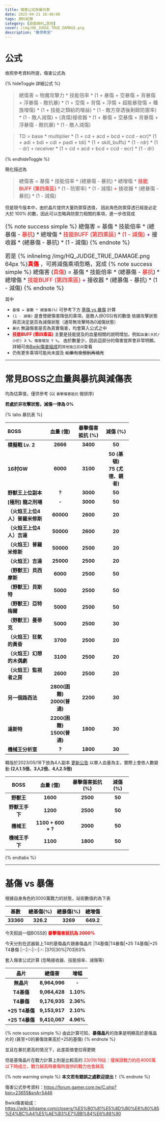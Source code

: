 ```yaml
---
title: 傷害公式與暴抗表
date: 2023-04-21 16:40:00
tags: 資料紀錄
category: [遊戲資料,其他]
cover: /img/HQ_JUDGE_TRUE_DAMAGE.png
description: "數學教室"
---
```


# 公式

依照參考資料所提，傷害公式為

{% hideToggle 詳細公式 %}

<font size=3>

> 總傷害 = 物魔攻擊力 * 技能倍率 * (1 + 暴傷 + 空暴傷 + 背暴傷 + 浮暴傷 - 敵抗暴) * (1 + 空傷 + 背傷 + 浮傷 + 超能暴發傷 + 種族增傷) * (1 + 技能之類給的增益) * (1 - 敵方穿透後剩餘防禦率) * (1 - 敵人減傷) + (真傷)接收器 * (1 + 暴傷 + 空暴傷 + 背暴傷 + 浮暴傷 - 敵抗暴) * (1 - 敵人減傷)

> TD = base * multiplier * (1 + cd + acd + bcd + ccd - ecr)* (1 + adi + bdi + cdi + padi + tdi) * (1 + skill_buffs) * (1 - rdr) * (1 - dr) + receiver * (1 + cd + acd + bcd + ccd - ecr) * (1 - dr)
</font>
{% endhideToggle %}

簡化描述為

<font size=3>

> 總傷害 = 基傷 * 技能倍率 * (總暴傷 - 暴抗) * 總增傷 * <font color=red>技能BUFF (第四乘區)</font> * (1 - 防禦率) * (1 - 減傷) <font color=red>+</font> 接收器 * (總暴傷 - 暴抗) * (1 - 減傷)
</font>

但是現今版本中，由於晶片提供大量防禦穿透值，
因此角色防禦穿透已經是必定大於 100% 的數，因此可以忽略與防禦力相關的乘項，進一步改寫成

<font size=4>

{% note success simple %}
總傷害 = 基傷 * 技能倍率 * (總暴傷 - <font color=red>暴抗</font>) * 總增傷 * <font color=red>技能BUFF (第四乘區)</font> * <font color=red>(1 - 減傷)</font> <font color=purple>+</font> 接收器 * (總暴傷 - 暴抗) * (1 - 減傷)
{% endnote %}

若是 {% inlineImg /img/HQ_JUDGE_TRUE_DAMAGE.png 64px %}**<font color=red>真傷</font>** ，可將減傷乘項忽略，寫成
{% note success simple %}
總傷害 (<font color=red>真傷</font>) = 基傷 * 技能倍率 * (總暴傷 - <font color=red>暴抗</font>) * 總增傷 * <font color=red>技能BUFF (第四乘區)</font> <font color=purple>+</font> 接收器 * (總暴傷 - 暴抗) * (1 - 減傷)
{% endnote %}
</font>

其中
- `基傷 = 基數 * 總基傷(%)` 可參考下方 [基傷 vs 暴傷](#基傷-vs-暴傷) 計算
- `(1 - 減傷)` 是會使總傷害降低的乘項，是敵人(BOSS)有的數值
依據攻擊狀態與否決定是否為減傷狀態（通常無攻擊時為0減傷狀態）
- `暴抗` 無論傷害是否為真實傷害，均會算入公式之中
- **<font color=red>技能BUFF (第四乘區)</font>** 主要是技能提及的血量相關的說明增加，例如`血量(大於/小於) X %，傷害增加 Y %`。
由於數量少，因此這部分的傷害提昇會非常明顯。詳細可由[Bwiki傷害組成](https://wiki.biligame.com/closers/%E5%B0%81%E5%8D%B0%E8%80%85%E4%BC%A4%E5%AE%B3%E7%BB%84%E6%88%90)的`其他独立区间`查看
- 仍有更多乘項可能尚未提及 ~~如果有空想到再補充~~

---

# 常見BOSS之血量與暴抗與減傷表

均為估算值，僅供參考 (以 `暴擊傷害抵抗` 做排序)

**若處於非攻擊狀態，減傷一律為 0%**

{% tabs 暴抗表 %}
<!-- tab 常見副本-->

|BOSS|血量 (億)|暴擊傷害抵抗 (%)|減傷 (%)
|:-|:-:|:-:|:-:
|模擬戰 Lv. 2|2666|3400|50
|16村GW|6000|3100|50 (基頓)<br>75 (尤德、鏡者)
|野獸王上位副本|?|3000|50
|[極刑] 龍之刑場|-|3000|50
|（火焰王上位4人）普羅米修斯|60000|2600|20
|（火焰王上位4人）吉達|50000|2600|20
|（火焰王）普羅米修斯|50000|2500|20
|（火焰王）吉達|25000|2500|20
|（野獸王）貝西摩斯|6000|2500|50
|（野獸王）貝斯特|5000|2500|50
|（野獸王）亞特梅爾|5000|2500|50
|（野獸王）曼蒂克|5000|2500|30
|（火焰王）狂氣的黃昏|3700|2500|20
|（火焰王）幻想的木偶劇|3100|2500|20
|（火焰王）監視者之房|2600|2500|20
|另一個路西法|2800(困難)<br>2000(普通)|2200|30
|達斯特|2200(困難)<br>1500(普通)|1800|30
|機械王分析室|?|1800|30
<!-- endtab -->

<!-- tab 四人版機械王、野獸王-->

韓版於2023/05/18下放為4人副本 [更新公告](https://closers.nexon.com/News/Notice/View?n4ArticleSN=141079)
以單人血量為主，實際上會依人數變動 **(2人1.5倍、3人2倍、4人2.5倍)**

|BOSS|血量 (億)|暴擊傷害抵抗 (%)|減傷 (%)
|:-:|:-:|:-:|:-:
|野獸王|1600|2500|50
|野獸王手下|1200|2500|50
|機械王|1100 + 600 + ?|2000|50
|機械王手下|1100|1800|50
<!-- endtab -->
{% endtabs %}


---

# 基傷 vs 暴傷

根據自身角色約3000萬戰力的狀態，站街數值約為下表

|基數|總基傷(%)|總暴傷(%)|總增傷
|:-:|:-:|:-:|:-:
|33360|326.2|3269|649.2

今天假設一個BOSS的 **<font color=red>暴擊傷害抵抗為 2000%</font>**

今天分別在武器裝上T4的基傷晶片跟暴傷晶片
|T4基傷|T4暴傷|+25 T4基傷|+25 T4暴傷
|:-:|:-:|:-:|:-:
|370|30%|703|63%

套入傷害公式計算 (忽略接收器、技能倍率、減傷等)

|晶片|總傷害|增幅
|:-:|:-:|:-:
|無晶片|8,964,996|-
|T4基傷|9,064,428|1.10%
|T4暴傷|9,176,935|2.36%
|+25 T4基傷|9,153,917|2.10%
|+25 T4暴傷|9,410,067|4.96%

{% note success simple %}
由此計算可知，**暴傷晶片**的效果是明顯高於基傷晶片的 (甚至+0的暴傷效果高於+25的基傷)
{% endnote %}

並且在暴抗更高的情況下，此差距值會拉得更開

但是基傷晶片在戰力計算上則是比較高的
<font color=red>23/09/19註：僅保證戰力約在4000萬以下時成立，戰力越高時暴傷所提供的戰力也會越高</font>

{% note warning simple %}
**本文若有錯誤之處歡迎提出！**
{% endnote %}

傷害公式參考資料：https://forum.gamer.com.tw/C.php?bsn=23655&snA=5446

Bwiki傷害組成：https://wiki.biligame.com/closers/%E5%B0%81%E5%8D%B0%E8%80%85%E4%BC%A4%E5%AE%B3%E7%BB%84%E6%88%90


<style>
    table {
        text-align: center;
        font-weight: bold;
        width: 80%;
    }
</style>